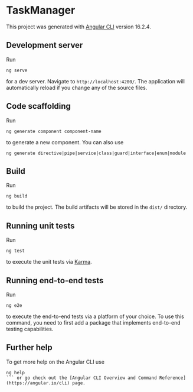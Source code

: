 # TaskManager

This project was generated with [Angular CLI](https://github.com/angular/angular-cli) version 16.2.4.

## Development server

Run 
```
ng serve
```
for a dev server. Navigate to `http://localhost:4200/`. The application will automatically reload if you change any of the source files.

## Code scaffolding

Run 
```
ng generate component component-name
```
to generate a new component. You can also use 
```
ng generate directive|pipe|service|class|guard|interface|enum|module
```

## Build

Run 
```
ng build
```
 to build the project. The build artifacts will be stored in the `dist/` directory.

## Running unit tests

Run 
```
ng test
```
 to execute the unit tests via [Karma](https://karma-runner.github.io).

## Running end-to-end tests

Run 
```
ng e2e
```
to execute the end-to-end tests via a platform of your choice. To use this command, you need to first add a package that implements end-to-end testing capabilities.

## Further help

To get more help on the Angular CLI use 
```
ng help
``` or go check out the [Angular CLI Overview and Command Reference](https://angular.io/cli) page.
